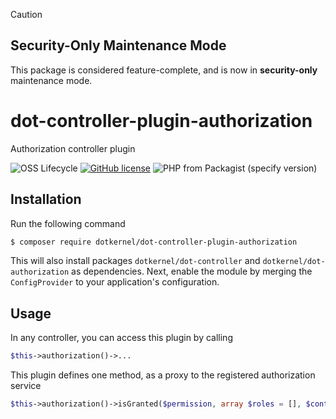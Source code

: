 > [!CAUTION]
> ## Security-Only Maintenance Mode
> 
> This package is considered feature-complete, and is now in **security-only** maintenance mode.

# dot-controller-plugin-authorization

Authorization controller plugin

![OSS Lifecycle](https://img.shields.io/osslifecycle/dotkernel/dot-controller-plugin-authorization)
[![GitHub license](https://img.shields.io/github/license/dotkernel/dot-controller-plugin-authorization)](https://github.com/dotkernel/dot-controller-plugin-authorization/blob/2.0.1/LICENSE.md)
![PHP from Packagist (specify version)](https://img.shields.io/packagist/php-v/dotkernel/dot-controller-plugin-authorization/2.9.2)


## Installation

Run the following command
```bash
$ composer require dotkernel/dot-controller-plugin-authorization
```

This will also install packages `dotkernel/dot-controller` and `dotkernel/dot-authorization` as dependencies.
Next, enable the module by merging the `ConfigProvider` to your application's configuration.

## Usage

In any controller, you can access this plugin by calling
```php
$this->authorization()->...
```

This plugin defines one method, as a proxy to the registered authorization service
```php
$this->authorization()->isGranted($permission, array $roles = [], $context = null);
```
